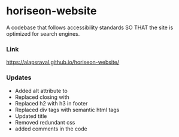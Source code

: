 # horiseon-website
A codebase that follows accessibility standards SO THAT the site is optimized for search engines.

### Link 
https://alapsraval.github.io/horiseon-website/

### Updates
* Added alt attribute to <img>
* Replaced closing </div> with </footer>
* Replaced h2 with h3 in footer
* Replaced div tags with semantic html tags
* Updated title
* Removed redundant css
* added comments in the code
